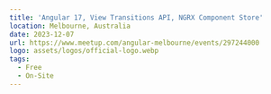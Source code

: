 ```yaml
---
title: 'Angular 17, View Transitions API, NGRX Component Store'
location: Melbourne, Australia
date: 2023-12-07
url: https://www.meetup.com/angular-melbourne/events/297244000
logo: assets/logos/official-logo.webp
tags:
  - Free
  - On-Site
---
```

